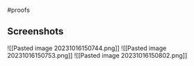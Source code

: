 #proofs  

## Screenshots
![[Pasted image 20231016150744.png]]
![[Pasted image 20231016150753.png]]
![[Pasted image 20231016150802.png]]


